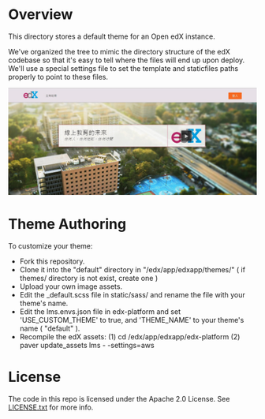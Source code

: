 Overview
========
This directory stores a default theme for an Open edX instance.

We've organized the tree to mimic the directory structure of the edX
codebase so that it's easy to tell where the files will end up upon
deploy. We'll use a special settings file to set the template and
staticfiles paths properly to point to these files.

![Alt text](/default_theme_screenshot.jpg?raw=true "Open edX Default Theme Screenshot")

Theme Authoring
===============
To customize your theme:
- Fork this repository.
- Clone it into the "default" directory in "/edx/app/edxapp/themes/" ( if themes/ directory is not exist, create one )
- Upload your own image assets.
- Edit the _default.scss file in static/sass/ and rename the file with your theme's name.
- Edit the lms.envs.json file in edx-platform and set 'USE_CUSTOM_THEME' to true, and 'THEME_NAME' to your theme's name ( "default" ).
- Recompile the edX assets: (1) cd /edx/app/edxapp/edx-platform (2) paver update_assets lms - -settings=aws

License
=======

The code in this repo is licensed under the Apache 2.0 License.
See [LICENSE.txt](LICENSE.txt) for more info.